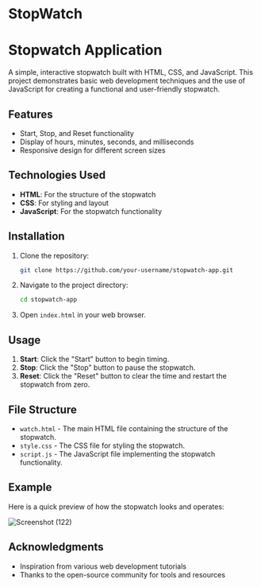 # StopWatch
# Stopwatch Application

A simple, interactive stopwatch built with HTML, CSS, and JavaScript. This project demonstrates basic web development techniques and the use of JavaScript for creating a functional and user-friendly stopwatch.

## Features

- Start, Stop, and Reset functionality
- Display of hours, minutes, seconds, and milliseconds
- Responsive design for different screen sizes

## Technologies Used

- **HTML**: For the structure of the stopwatch
- **CSS**: For styling and layout
- **JavaScript**: For the stopwatch functionality

## Installation

1. Clone the repository:

    ```bash
    git clone https://github.com/your-username/stopwatch-app.git
    ```

2. Navigate to the project directory:

    ```bash
    cd stopwatch-app
    ```

3. Open `index.html` in your web browser.

## Usage

1. **Start**: Click the "Start" button to begin timing.
2. **Stop**: Click the "Stop" button to pause the stopwatch.
3. **Reset**: Click the "Reset" button to clear the time and restart the stopwatch from zero.

## File Structure

- `watch.html` - The main HTML file containing the structure of the stopwatch.
- `style.css` - The CSS file for styling the stopwatch.
- `script.js` - The JavaScript file implementing the stopwatch functionality.

## Example

Here is a quick preview of how the stopwatch looks and operates:

![Screenshot (122)](https://github.com/user-attachments/assets/e46ed597-a008-4d85-abc8-d9acc3203057)

## Acknowledgments

- Inspiration from various web development tutorials
- Thanks to the open-source community for tools and resources
